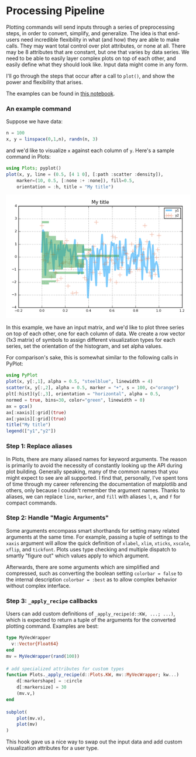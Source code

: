 # Processing Pipeline

Plotting commands will send inputs through a series of preprocessing steps, in order to convert, simplify, and generalize.
The idea is that end-users need incredible flexibility in what (and how) they are able to make calls.  They may want total control over
plot attributes, or none at all.  There may be 8 attributes that are constant, but one that varies by data series.  We need to be able to
easily layer complex plots on top of each other, and easily define what they should look like.  Input data might come in any form.

I'll go through the steps that occur after a call to `plot()`, and show the power and flexibility that arises.

The examples can be found in [this notebook](https://github.com/tbreloff/ExamplePlots.jl/blob/master/notebooks/pipeline.ipynb).

### An example command

Suppose we have data:

```julia
n = 100
x, y = linspace(0,1,n), randn(n, 3)
```

and we'd like to visualize `x` against each column of `y`.  Here's a sample command in Plots:

```julia
using Plots; pyplot()
plot(x, y, line = (0.5, [4 1 0], [:path :scatter :density]),
    marker=(10, 0.5, [:none :+ :none]), fill=0.5,
    orientation = :h, title = "My title")
```

![pipeline1](examples/img/pipeline1.png)

In this example, we have an input matrix, and we'd like to plot three series on top of each other, one for each column of data.
We create a row vector (1x3 matrix) of symbols to assign different visualization types for each series, set the orientation of the histogram, and set
alpha values.

For comparison's sake, this is somewhat similar to the following calls in PyPlot:

```julia
using PyPlot
plot(x, y[:,1], alpha = 0.5, "steelblue", linewidth = 4)
scatter(x, y[:,2], alpha = 0.5, marker = "+", s = 100, c="orange")
plt[:hist](y[:,3], orientation = "horizontal", alpha = 0.5,
normed = true, bins=30, color="green", linewidth = 0)
ax = gca()
ax[:xaxis][:grid](true)
ax[:yaxis][:grid](true)
title("My title")
legend(["y1","y2"])
```

### Step 1: Replace aliases

In Plots, there are many aliased names for keyword arguments.  The reason is primarily to avoid the necessity of constantly looking up the API during plot building.
Generally speaking, many of the common names that you might expect to see are all supported.  I find that, personally, I've spent tons of time through my career referencing the documentation of
matplotlib and others, only because I couldn't remember the argument names.  Thanks to aliases, we can replace `line`, `marker`, and `fill` with aliases `l`, `m`, and `f` for compact commands.

### Step 2: Handle "Magic Arguments"

Some arguments encompass smart shorthands for setting many related arguments at the same time.  For example, passing a tuple of settings to the `xaxis` argument will allow the quick definition
of `xlabel`, `xlim`, `xticks`, `xscale`, `xflip`, and `tickfont`.  Plots uses type checking and multiple dispatch to smartly "figure out" which values apply to which argument.

Afterwards, there are some arguments which are simplified and compressed, such as converting the boolean setting `colorbar = false` to the internal description `colorbar = :best` as to allow
complex behavior without complex interface.


### Step 3: `_apply_recipe` callbacks

Users can add custom definitions of `_apply_recipe(d::KW, ...; ...)`, which is expected to return a tuple of the arguments for the converted plotting command.  Examples are best:

```julia
type MyVecWrapper
  v::Vector{Float64}
end
mv = MyVecWrapper(rand(100))

# add specialized attributes for custom types
function Plots._apply_recipe(d::Plots.KW, mv::MyVecWrapper; kw...)
    d[:markershape] = :circle
    d[:markersize] = 30
    (mv.v,)
end

subplot(
    plot(mv.v),
    plot(mv)
)
```

This hook gave us a nice way to swap out the input data and add custom visualization attributes for a user type.
